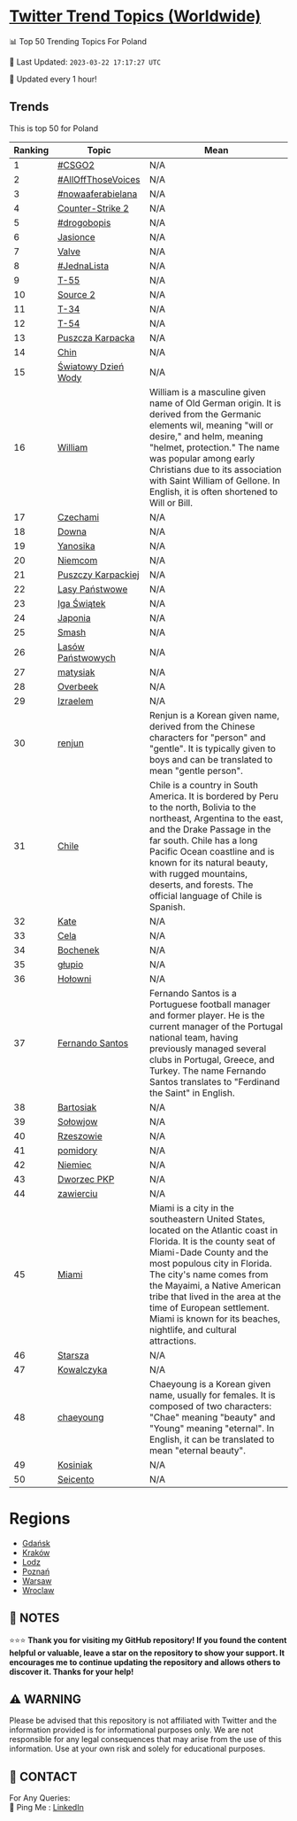 [Twitter Trend Topics (Worldwide)](https://github.com/ErcinDedeoglu/Twitter-Trend-Topics)
==========


📊 Top 50 Trending Topics For Poland

📆 Last Updated: `2023-03-22 17:17:27 UTC`

🔧 Updated every 1 hour!


## Trends

This is top 50 for Poland

| Ranking | Topic | Mean |
| ------- | ------------ | ------------ |
| 1 | [#CSGO2](http://twitter.com/search?q=%23CSGO2) | N/A |
| 2 | [#AllOffThoseVoices](http://twitter.com/search?q=%23AllOffThoseVoices) | N/A |
| 3 | [#nowaaferabielana](http://twitter.com/search?q=%23nowaaferabielana) | N/A |
| 4 | [Counter-Strike 2](http://twitter.com/search?q=Counter-Strike+2) | N/A |
| 5 | [#drogobopis](http://twitter.com/search?q=%23drogobopis) | N/A |
| 6 | [Jasionce](http://twitter.com/search?q=Jasionce) | N/A |
| 7 | [Valve](http://twitter.com/search?q=Valve) | N/A |
| 8 | [#JednaLista](http://twitter.com/search?q=%23JednaLista) | N/A |
| 9 | [T-55](http://twitter.com/search?q=T-55) | N/A |
| 10 | [Source 2](http://twitter.com/search?q=Source+2) | N/A |
| 11 | [T-34](http://twitter.com/search?q=T-34) | N/A |
| 12 | [T-54](http://twitter.com/search?q=T-54) | N/A |
| 13 | [Puszcza Karpacka](http://twitter.com/search?q=Puszcza+Karpacka) | N/A |
| 14 | [Chin](http://twitter.com/search?q=Chin) | N/A |
| 15 | [Światowy Dzień Wody](http://twitter.com/search?q=%c5%9awiatowy+Dzie%c5%84+Wody) | N/A |
| 16 | [William](http://twitter.com/search?q=William) | William is a masculine given name of Old German origin. It is derived from the Germanic elements wil, meaning "will or desire," and helm, meaning "helmet, protection." The name was popular among early Christians due to its association with Saint William of Gellone. In English, it is often shortened to Will or Bill. |
| 17 | [Czechami](http://twitter.com/search?q=Czechami) | N/A |
| 18 | [Downa](http://twitter.com/search?q=Downa) | N/A |
| 19 | [Yanosika](http://twitter.com/search?q=Yanosika) | N/A |
| 20 | [Niemcom](http://twitter.com/search?q=Niemcom) | N/A |
| 21 | [Puszczy Karpackiej](http://twitter.com/search?q=Puszczy+Karpackiej) | N/A |
| 22 | [Lasy Państwowe](http://twitter.com/search?q=Lasy+Pa%c5%84stwowe) | N/A |
| 23 | [Iga Świątek](http://twitter.com/search?q=Iga+%c5%9awi%c4%85tek) | N/A |
| 24 | [Japonia](http://twitter.com/search?q=Japonia) | N/A |
| 25 | [Smash](http://twitter.com/search?q=Smash) | N/A |
| 26 | [Lasów Państwowych](http://twitter.com/search?q=Las%c3%b3w+Pa%c5%84stwowych) | N/A |
| 27 | [matysiak](http://twitter.com/search?q=matysiak) | N/A |
| 28 | [Overbeek](http://twitter.com/search?q=Overbeek) | N/A |
| 29 | [Izraelem](http://twitter.com/search?q=Izraelem) | N/A |
| 30 | [renjun](http://twitter.com/search?q=renjun) | Renjun is a Korean given name, derived from the Chinese characters for "person" and "gentle". It is typically given to boys and can be translated to mean "gentle person". |
| 31 | [Chile](http://twitter.com/search?q=Chile) | Chile is a country in South America. It is bordered by Peru to the north, Bolivia to the northeast, Argentina to the east, and the Drake Passage in the far south. Chile has a long Pacific Ocean coastline and is known for its natural beauty, with rugged mountains, deserts, and forests. The official language of Chile is Spanish. |
| 32 | [Kate](http://twitter.com/search?q=Kate) | N/A |
| 33 | [Cela](http://twitter.com/search?q=Cela) | N/A |
| 34 | [Bochenek](http://twitter.com/search?q=Bochenek) | N/A |
| 35 | [głupio](http://twitter.com/search?q=g%c5%82upio) | N/A |
| 36 | [Hołowni](http://twitter.com/search?q=Ho%c5%82owni) | N/A |
| 37 | [Fernando Santos](http://twitter.com/search?q=Fernando+Santos) | Fernando Santos is a Portuguese football manager and former player. He is the current manager of the Portugal national team, having previously managed several clubs in Portugal, Greece, and Turkey. The name Fernando Santos translates to "Ferdinand the Saint" in English. |
| 38 | [Bartosiak](http://twitter.com/search?q=Bartosiak) | N/A |
| 39 | [Sołowjow](http://twitter.com/search?q=So%c5%82owjow) | N/A |
| 40 | [Rzeszowie](http://twitter.com/search?q=Rzeszowie) | N/A |
| 41 | [pomidory](http://twitter.com/search?q=pomidory) | N/A |
| 42 | [Niemiec](http://twitter.com/search?q=Niemiec) | N/A |
| 43 | [Dworzec PKP](http://twitter.com/search?q=Dworzec+PKP) | N/A |
| 44 | [zawierciu](http://twitter.com/search?q=zawierciu) | N/A |
| 45 | [Miami](http://twitter.com/search?q=Miami) | Miami is a city in the southeastern United States, located on the Atlantic coast in Florida. It is the county seat of Miami-Dade County and the most populous city in Florida. The city's name comes from the Mayaimi, a Native American tribe that lived in the area at the time of European settlement. Miami is known for its beaches, nightlife, and cultural attractions. |
| 46 | [Starsza](http://twitter.com/search?q=Starsza) | N/A |
| 47 | [Kowalczyka](http://twitter.com/search?q=Kowalczyka) | N/A |
| 48 | [chaeyoung](http://twitter.com/search?q=chaeyoung) | Chaeyoung is a Korean given name, usually for females. It is composed of two characters: "Chae" meaning "beauty" and "Young" meaning "eternal". In English, it can be translated to mean "eternal beauty". |
| 49 | [Kosiniak](http://twitter.com/search?q=Kosiniak) | N/A |
| 50 | [Seicento](http://twitter.com/search?q=Seicento) | N/A |



# Regions

* [Gdańsk](</Poland/Gdańsk.md>)
* [Kraków](</Poland/Kraków.md>)
* [Lodz](</Poland/Lodz.md>)
* [Poznań](</Poland/Poznań.md>)
* [Warsaw](</Poland/Warsaw.md>)
* [Wroclaw](</Poland/Wroclaw.md>)



## 📝 NOTES

⭐⭐⭐ **Thank you for visiting my GitHub repository! If you found the content helpful or valuable, leave a star on the repository to show your support. It encourages me to continue updating the repository and allows others to discover it. Thanks for your help!**


## ⚠️ WARNING

Please be advised that this repository is not affiliated with Twitter and the information provided is for informational purposes only. We are not responsible for any legal consequences that may arise from the use of this information. Use at your own risk and solely for educational purposes.


## 📨 CONTACT

 For Any Queries:  
            🏓 Ping Me : [LinkedIn](https://www.linkedin.com/in/ercindedeoglu/)
